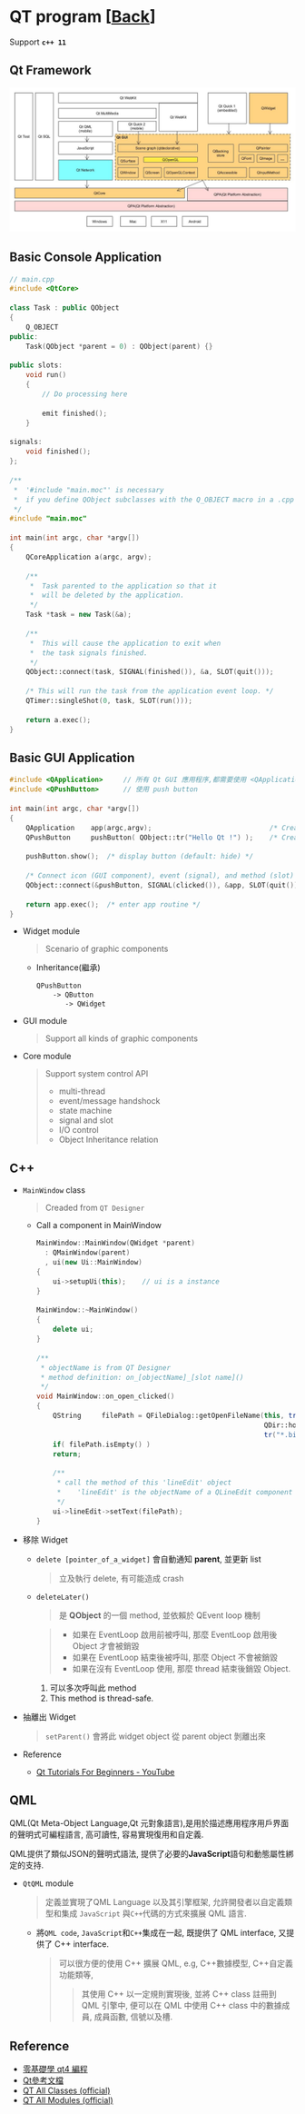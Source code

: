 # QT program [[Back](note_qt.md)]

Support **`c++ 11`**

## Qt Framework

![QT-Framework](Qt_Framework.jpg)

## Basic Console Application

```c++
// main.cpp
#include <QtCore>

class Task : public QObject
{
    Q_OBJECT
public:
    Task(QObject *parent = 0) : QObject(parent) {}

public slots:
    void run()
    {
        // Do processing here

        emit finished();
    }

signals:
    void finished();
};

/**
 *  '#include "main.moc"' is necessary
 *  if you define QObject subclasses with the Q_OBJECT macro in a .cpp file.
 */
#include "main.moc"

int main(int argc, char *argv[])
{
    QCoreApplication a(argc, argv);

    /**
     *  Task parented to the application so that it
     *  will be deleted by the application.
     */
    Task *task = new Task(&a);

    /**
     *  This will cause the application to exit when
     *  the task signals finished.
     */
    QObject::connect(task, SIGNAL(finished()), &a, SLOT(quit()));

    /* This will run the task from the application event loop. */
    QTimer::singleShot(0, task, SLOT(run()));

    return a.exec();
}
```

## Basic GUI Application

```c++
#include <QApplication>     // 所有 Qt GUI 應用程序,都需要使用 <QApplication>
#include <QPushButton>      // 使用 push button

int main(int argc, char *argv[])
{
    QApplication    app(argc,argv);                             /* Create a app object */
    QPushButton     pushButton( QObject::tr("Hello Qt !") );    /* Create a button component of widget */

    pushButton.show();  /* display button (default: hide) */

    /* Connect icon (GUI component), event (signal), and method (slot) */
    QObject::connect(&pushButton, SIGNAL(clicked()), &app, SLOT(quit()));

    return app.exec();  /* enter app routine */
}
```

+ Widget module
    > Scenario of graphic components

    - Inheritance(繼承)

        ```
        QPushButton
            -> QButton
               -> QWidget
        ```

+ GUI module
    > Support all kinds of graphic components

+ Core module
    > Support system control API
    > + multi-thread
    > + event/message handshock
    > + state machine
    > + signal and slot
    > + I/O control
    > + Object Inheritance relation


## C++

+ `MainWindow` class
    > Creaded from `QT Designer`

    - Call a component in MainWindow

        ```c++
        MainWindow::MainWindow(QWidget *parent)
          : QMainWindow(parent)
          , ui(new Ui::MainWindow)
        {
            ui->setupUi(this);    // ui is a instance
        }

        MainWindow::~MainWindow()
        {
            delete ui;
        }

        /**
         * objectName is from QT Designer
         * method definition: on_[objectName]_[slot name]()
         */
        void MainWindow::on_open_clicked()
        {
            QString     filePath = QFileDialog::getOpenFileName(this, tr("Open"),
                                                                QDir::homePath(),
                                                                tr("*.bin"));
            if( filePath.isEmpty() )
            return;

            /**
             * call the method of this 'lineEdit' object
             *    'lineEdit' is the objectName of a QLineEdit component
             */
            ui->lineEdit->setText(filePath);
        }
        ```

+ 移除 Widget
    - `delete [pointer_of_a_widget]` 會自動通知 **parent**, 並更新 list
        > 立及執行 delete, 有可能造成 crash

    - `deleteLater()`
        > 是 **QObject** 的一個 method, 並依賴於 QEvent loop 機制

        > + 如果在 EventLoop 啟用前被呼叫, 那麼 EventLoop 啟用後 Object 才會被銷毀
        > + 如果在 EventLoop 結束後被呼叫, 那麼 Object 不會被銷毀
        > + 如果在沒有 EventLoop 使用, 那麼 thread 結束後銷毀 Object.

        1. 可以多次呼叫此 method
        1. This method is thread-safe.


+ 抽離出 Widget
    > `setParent()` 會將此 widget object 從 parent object 剝離出來


+ Reference

    - [Qt Tutorials For Beginners - YouTube](https://www.youtube.com/watch?v=EkjaiDsiM-Q&list=PLS1QulWo1RIZiBcTr5urECberTITj7gjA)


## QML

QML(Qt Meta-Object Language,Qt 元對象語言),是用於描述應用程序用戶界面的聲明式可編程語言, 高可讀性, 容易實現復用和自定義.

QML提供了類似JSON的聲明式語法, 提供了必要的**JavaScript**語句和動態屬性綁定的支持.

+ `QtQML` module
    > 定義並實現了QML Language 以及其引擎框架, 允許開發者以自定義類型和集成 `JavaScript` 與`C++`代碼的方式來擴展 QML 語言.

    - 將`QML code`, `JavaScript`和`C++`集成在一起, 既提供了 QML interface, 又提供了 C++ interface.
        > 可以很方便的使用 C++ 擴展 QML, e.g, C++數據模型, C++自定義功能類等,
        >> 其使用 C++ 以一定規則實現後, 並將 C++ class 註冊到 QML 引擎中, 便可以在 QML 中使用 C++ class 中的數據成員, 成員函數, 信號以及槽.

## Reference

+ [零基礎學 qt4 編程](https://wizardforcel.gitbooks.io/wudi-qt4/content/index.html)
+ [Qt參考文檔](https://documentation.help/Qt-3.0.5/index.html)
+ [QT All Classes (official)](https://doc.qt.io/qt-5.15/classes.html)
+ [QT All Modules (official)](https://doc.qt.io/qt-5/qtmodules.html)
